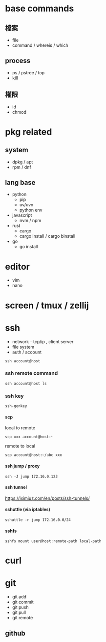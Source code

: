 # base commands
## 檔案
- file
- command / whereis / which
## process
- ps / pstree / top
- kill
## 權限
- id
- chmod

# pkg related
## system
- dpkg / apt
- rpm / dnf

## lang base
- python
  - pip
  - uv/uvx
  - python env
- javascript
  - nvm / npm
- rust
  - cargo
  - cargo install / cargo binstall
- go
  - go install
  
# editor
- vim
- nano

# screen / tmux / zellij
# ssh
* network - tcp/ip , client server
* file system
* auth / account

```
ssh account@host
```
### ssh remote command
```
ssh account@host ls
```

### ssh key
```
ssh-genkey
```

#### scp

local to remote
```
scp xxx account@host:~
```
remote to local
```
scp account@host:~/abc xxx
```

#### ssh jump / proxy
```
ssh -J jump 172.16.0.123
```

#### ssh tunnel

https://iximiuz.com/en/posts/ssh-tunnels/

#### sshuttle (via iptables)
```
sshuttle -r jump 172.16.0.0/24
```
#### sshfs
```
sshfs mount user@host:remote-path local-path
```
# curl
# git
- git add
- git commit
- git push
- git pull
- git remote
## github
